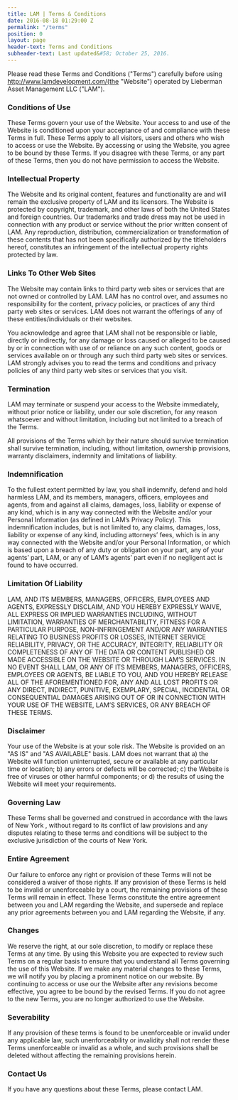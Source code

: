 ```yaml
---
title: LAM | Terms & Conditions
date: 2016-08-18 01:29:00 Z
permalink: "/terms"
position: 0
layout: page
header-text: Terms and Conditions
subheader-text: Last updated&#58; October 25, 2016.
---
```


Please read these Terms and Conditions ("Terms") carefully before using http://www.lamdevelopment.com/(the "Website") operated by Lieberman Asset Management LLC ("LAM").

### Conditions of Use
These Terms govern your use of the Website.  Your access to and use of the Website is conditioned upon your acceptance of and compliance with these Terms in full. These Terms apply to all visitors, users and others who wish to access or use the Website. By accessing or using the Website, you agree to be bound by these Terms. If you disagree with these Terms, or any part of these Terms, then you do not have permission to access the Website.

### Intellectual Property
The Website and its original content, features and functionality are and will remain the exclusive property of LAM and its licensors. The Website is protected by copyright, trademark, and other laws of both the United States and foreign countries. Our trademarks and trade dress may not be used in connection with any product or service without the prior written consent of LAM.  Any reproduction, distribution, commercialization or transformation of these contents that has not been specifically authorized by the titleholders hereof, constitutes an infringement of the intellectual property rights protected by law.

### Links To Other Web Sites
The Website may contain links to third party web sites or services that are not owned or controlled by LAM.  LAM has no control over, and assumes no responsibility for the content, privacy policies, or practices of any third party web sites or services. LAM does not warrant the offerings of any of these entities/individuals or their websites.

You acknowledge and agree that LAM shall not be responsible or liable, directly or indirectly, for any damage or loss caused or alleged to be caused by or in connection with use of or reliance on any such content, goods or services available on or through any such third party web sites or services.  LAM strongly advises you to read the terms and conditions and privacy policies of any third party web sites or services that you visit.

### Termination
LAM may terminate or suspend your access to the Website immediately, without prior notice or liability, under our sole discretion, for any reason whatsoever and without limitation, including but not limited to a breach of the Terms.

All provisions of the Terms which by their nature should survive termination shall survive termination, including, without limitation, ownership provisions, warranty disclaimers, indemnity and limitations of liability.

### Indemnification
To the fullest extent permitted by law, you shall indemnify, defend and hold harmless LAM, and its members, managers, officers, employees and agents, from and against all claims, damages, loss, liability or expense of any kind, which is in any way connected with the Website and/or your Personal Information (as defined in LAM’s Privacy Policy).  This indemnification includes, but is not limited to, any claims, damages, loss, liability or expense of any kind, including attorneys’ fees, which is in any way connected with the Website and/or your Personal Information, or which is based upon a breach of any duty or obligation on your part, any of your agents’ part, LAM, or any of LAM’s agents’ part even if no negligent act is found to have occurred.   

### Limitation Of Liability
LAM, AND ITS MEMBERS, MANAGERS, OFFICERS, EMPLOYEES AND AGENTS, EXPRESSLY DISCLAIM, AND YOU HEREBY EXPRESSLY WAIVE, ALL EXPRESS OR IMPLIED WARRANTIES INCLUDING, WITHOUT LIMITATION, WARRANTIES OF MERCHANTABILITY, FITNESS FOR A PARTICULAR PURPOSE, NON-INFRINGEMENT AND/OR ANY WARRANTIES RELATING TO BUSINESS PROFITS OR LOSSES, INTERNET SERVICE RELIABILITY, PRIVACY, OR THE ACCURACY, INTEGRITY, RELIABILITY OR COMPLETENESS OF ANY OF THE DATA OR CONTENT PUBLISHED OR MADE ACCESSIBLE ON THE WEBSITE OR THROUGH LAM’S SERVICES.  IN NO EVENT SHALL LAM, OR ANY OF ITS MEMBERS, MANAGERS, OFFICERS, EMPLOYEES OR AGENTS, BE LIABLE TO YOU, AND YOU HEREBY RELEASE ALL OF THE AFOREMENTIONED FOR, ANY AND ALL LOST PROFITS OR ANY DIRECT, INDIRECT, PUNITIVE, EXEMPLARY, SPECIAL, INCIDENTAL OR CONSEQUENTIAL DAMAGES ARISING OUT OF OR IN CONNECTION WITH YOUR USE OF THE WEBSITE, LAM’S SERVICES, OR ANY BREACH OF THESE TERMS. 

### Disclaimer
Your use of the Website is at your sole risk. The Website is provided on an "AS IS" and "AS AVAILABLE" basis.  LAM does not warrant that a) the Website will function uninterrupted, secure or available at any particular time or location; b) any errors or defects will be corrected; c) the Website is free of viruses or other harmful components; or d) the results of using the Website will meet your requirements.

### Governing Law
These Terms shall be governed and construed in accordance with the laws of New York , without regard to its conflict of law provisions and any disputes relating to these terms and conditions will be subject to the exclusive jurisdiction of the courts of New York.

### Entire Agreement
Our failure to enforce any right or provision of these Terms will not be considered a waiver of those rights. If any provision of these Terms is held to be invalid or unenforceable by a court, the remaining provisions of these Terms will remain in effect. These Terms constitute the entire agreement between you and LAM regarding the Website, and supersede and replace any prior agreements between you and LAM regarding the Website, if any.

### Changes
We reserve the right, at our sole discretion, to modify or replace these Terms at any time. By using this Website you are expected to review such Terms on a regular basis to ensure that you understand all Terms governing the use of this Website. If we make any material changes to these Terms, we will notify you by placing a prominent notice on our website.
By continuing to access or use our the Website after any revisions become effective, you agree to be bound by the revised Terms. If you do not agree to the new Terms, you are no longer authorized to use the Website.

### Severability
If any provision of these terms is found to be unenforceable or invalid under any applicable law, such unenforceability or invalidity shall not render these Terms unenforceable or invalid as a whole, and such provisions shall be deleted without affecting the remaining provisions herein.

### Contact Us
If you have any questions about these Terms, please contact LAM.

